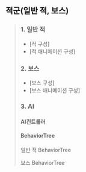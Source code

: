 ## 적군(일반 적, 보스)

> ### 1. 일반 적 <br>
> * [적 구성]
> * [적 애니메이션 구성]
>
> ### 2. 보스 <br>
> * [보스 구성]
> * [보스 애니메이션 구성]
>
> ### 3. AI<br>
> #### AI컨트롤러<br>
>
> #### BehaviorTree<br>
> 일반 적 BehaviorTree
>
> 보스 BehaviorTree
